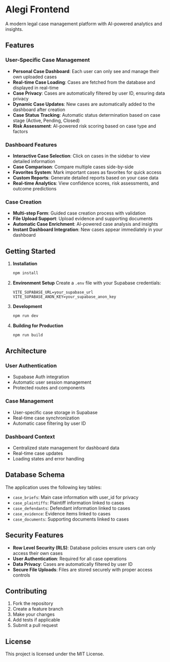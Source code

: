 # Alegi Frontend

A modern legal case management platform with AI-powered analytics and insights.

## Features

### User-Specific Case Management
- **Personal Case Dashboard**: Each user can only see and manage their own uploaded cases
- **Real-time Case Loading**: Cases are fetched from the database and displayed in real-time
- **Case Privacy**: Cases are automatically filtered by user ID, ensuring data privacy
- **Dynamic Case Updates**: New cases are automatically added to the dashboard after creation
- **Case Status Tracking**: Automatic status determination based on case stage (Active, Pending, Closed)
- **Risk Assessment**: AI-powered risk scoring based on case type and factors

### Dashboard Features
- **Interactive Case Selection**: Click on cases in the sidebar to view detailed information
- **Case Comparison**: Compare multiple cases side-by-side
- **Favorites System**: Mark important cases as favorites for quick access
- **Custom Reports**: Generate detailed reports based on your case data
- **Real-time Analytics**: View confidence scores, risk assessments, and outcome predictions

### Case Creation
- **Multi-step Form**: Guided case creation process with validation
- **File Upload Support**: Upload evidence and supporting documents
- **Automatic Case Enrichment**: AI-powered case analysis and insights
- **Instant Dashboard Integration**: New cases appear immediately in your dashboard

## Getting Started

1. **Installation**
   ```bash
   npm install
   ```

2. **Environment Setup**
   Create a `.env` file with your Supabase credentials:
   ```
   VITE_SUPABASE_URL=your_supabase_url
   VITE_SUPABASE_ANON_KEY=your_supabase_anon_key
   ```

3. **Development**
   ```bash
   npm run dev
   ```

4. **Building for Production**
   ```bash
   npm run build
   ```

## Architecture

### User Authentication
- Supabase Auth integration
- Automatic user session management
- Protected routes and components

### Case Management
- User-specific case storage in Supabase
- Real-time case synchronization
- Automatic case filtering by user ID

### Dashboard Context
- Centralized state management for dashboard data
- Real-time case updates
- Loading states and error handling

## Database Schema

The application uses the following key tables:
- `case_briefs`: Main case information with user_id for privacy
- `case_plaintiffs`: Plaintiff information linked to cases
- `case_defendants`: Defendant information linked to cases
- `case_evidence`: Evidence items linked to cases
- `case_documents`: Supporting documents linked to cases

## Security Features

- **Row Level Security (RLS)**: Database policies ensure users can only access their own cases
- **User Authentication**: Required for all case operations
- **Data Privacy**: Cases are automatically filtered by user ID
- **Secure File Uploads**: Files are stored securely with proper access controls

## Contributing

1. Fork the repository
2. Create a feature branch
3. Make your changes
4. Add tests if applicable
5. Submit a pull request

## License

This project is licensed under the MIT License.